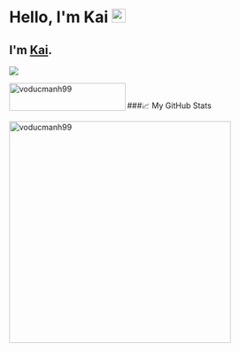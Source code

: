 # Hello, I'm Kai <img src="https://media.giphy.com/media/hvRJCLFzcasrR4ia7z/giphy.gif" width="25px">

## I'm [Kai](https://www.facebook.com/voducmanh.kai/).

![](https://komarev.com/ghpvc/?username=voducmanh99&color=blueviolet)

<p><a href="https://www.buymeacoffee.com/voducmanh99"> <img align="left" src="https://cdn.buymeacoffee.com/buttons/v2/default-yellow.png" height="50" width="210" alt="voducmanh99" /></a></p>

</br>

###📈 My GitHub Stats

<p align="left"> <img src="https://github-readme-stats.vercel.app/api?username=voducmanh99&show_icons=true&theme=gotham" alt="voducmanh99" width="400"/>

